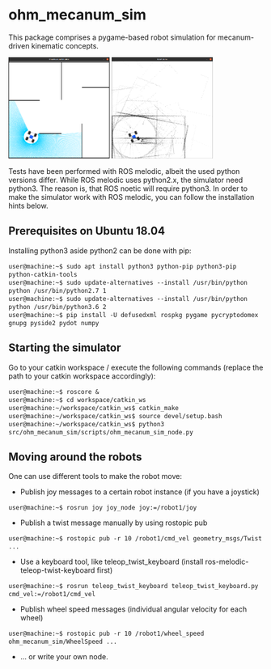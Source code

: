 # ohm_mecanum_sim
This package comprises a pygame-based robot simulation for mecanum-driven kinematic concepts.

<img src="./images/demo_mecanum.png"  width="200" height="200">
<img src="./images/demo_slam.png"  width="200" height="200">


Tests have been performed with ROS melodic, albeit the used python versions differ. While ROS melodic uses python2.x, the simulator need python3. The  reason is, that ROS noetic will require python3. In order to make the simulator work with ROS melodic, you can follow the installation hints below.

## Prerequisites on Ubuntu 18.04
Installing python3 aside python2 can be done with pip:
```console
user@machine:~$ sudo apt install python3 python-pip python3-pip python-catkin-tools
user@machine:~$ sudo update-alternatives --install /usr/bin/python python /usr/bin/python2.7 1
user@machine:~$ sudo update-alternatives --install /usr/bin/python python /usr/bin/python3.6 2
user@machine:~$ pip install -U defusedxml rospkg pygame pycryptodomex gnupg pyside2 pydot numpy
```
## Starting the simulator
Go to your catkin workspace / execute the following commands (replace the path to your catkin workspace accordingly):
```console
user@machine:~$ roscore &
user@machine:~$ cd workspace/catkin_ws
user@machine:~/workspace/catkin_ws$ catkin_make
user@machine:~/workspace/catkin_ws$ source devel/setup.bash
user@machine:~/workspace/catkin_ws$ python3 src/ohm_mecanum_sim/scripts/ohm_mecanum_sim_node.py
```

## Moving around the robots
One can use different tools to make the robot move:
- Publish joy messages to a certain robot instance (if you have a joystick)
```console
user@machine:~$ rosrun joy joy_node joy:=/robot1/joy
```
- Publish a twist message manually by using rostopic pub
```console
user@machine:~$ rostopic pub -r 10 /robot1/cmd_vel geometry_msgs/Twist ...
```
- Use a keyboard tool, like teleop_twist_keyboard (install ros-melodic-teleop-twist-keyboard first)
```console
user@machine:~$ rosrun teleop_twist_keyboard teleop_twist_keyboard.py cmd_vel:=/robot1/cmd_vel
```
- Publish wheel speed messages (individual angular velocity for each wheel)
```console
user@machine:~$ rostopic pub -r 10 /robot1/wheel_speed ohm_mecanum_sim/WheelSpeed ...
```
- ... or write your own node.
